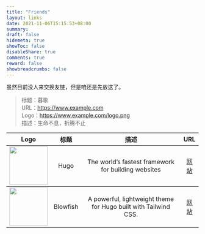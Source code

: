 ```yaml
---
title: "Friends"
layout: links
date: 2021-11-06T15:15:53+08:00
summary: 
draft: false
hidemeta: true
showToc: false
disableShare: true
comments: true
reward: false
showbreadcrumbs: false
---
```


虽然目前没人来交换友链，但是咱还是先放这了。

> 标题：暮歌  
> URL：https://www.example.com  
> Logo：https://www.example.com/logo.png  
> 描述：生命不息，折腾不止

<table>
    <thead>
        <tr>
            <th>Logo</th>
            <th>标题</th>
            <th>描述</th>
            <th>URL</th>
        </tr>
    </thead>
    <tbody>
         <tr>
            <td style="text-align: center; vertical-align: middle;">
            <img class="customEntitityAlbum" style="background-color:transparent; width:100px; height:100px" src="https://gohugo.io/apple-touch-icon.png"/>
            </td>
            <td style="text-align: center; vertical-align: middle;">
              Hugo
            </td>
            <td style="text-align: center; vertical-align: middle;">The world’s fastest framework for building websites</td>
            <td style="text-align: center; vertical-align: middle;"><a target="_blank" href="https://gohugo.io/">网站</a></br></td>
        </tr>
    </tbody>
    <tbody>
         <tr>
            <td style="text-align: center; vertical-align: middle;">
            <img class="customEntitityAlbum" style="background-color:transparent; width:100px; height:100px" src="https://blowfish.page/img/blowfish_logo_transparent.png"/>
            </td>
            <td style="text-align: center; vertical-align: middle;">
              Blowfish
            </td>
            <td style="text-align: center; vertical-align: middle;">A powerful, lightweight theme for Hugo built with Tailwind CSS.</td>
            <td style="text-align: center; vertical-align: middle;"><a target="_blank" href="https://blowfish.page">网站</a></br></td>
        </tr>
    </tbody>
</table>

